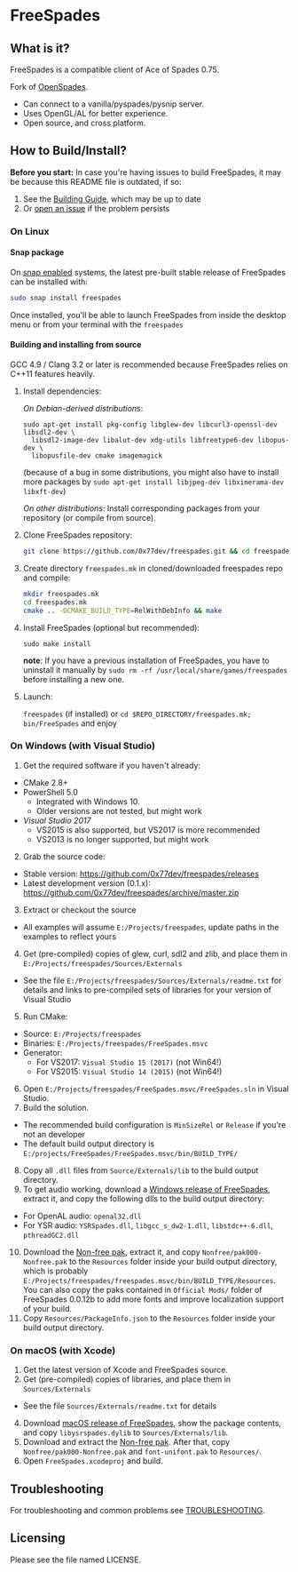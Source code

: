 # FreeSpades

## What is it?
FreeSpades is a compatible client of Ace of Spades 0.75.

Fork of [OpenSpades](https://github.com/0x77dev/freespades).

* Can connect to a vanilla/pyspades/pysnip server.
* Uses OpenGL/AL for better experience.
* Open source, and cross platform.

## How to Build/Install?
**Before you start:** In case you're having issues to build FreeSpades, it may be because this README file is outdated, if so:

 1. See the [Building Guide](https://github.com/0x77dev/freespades/wiki/Building), which may be up to date
 2. Or [open an issue](https://github.com/0x77dev/freespades/issues) if the problem persists

### On Linux

#### Snap package
On [snap enabled](https://snapcraft.io/docs/core/install) systems, the latest pre-built stable release of FreeSpades can be installed with:

```bash
sudo snap install freespades
```
Once installed, you'll be able to launch FreeSpades from inside the desktop menu or from your terminal with the `freespades`

#### Building and installing from source
GCC 4.9 / Clang 3.2 or later is recommended because FreeSpades relies on C++11 features heavily.

1. Install dependencies:

   *On Debian-derived distributions*:
   ```
   sudo apt-get install pkg-config libglew-dev libcurl3-openssl-dev libsdl2-dev \
     libsdl2-image-dev libalut-dev xdg-utils libfreetype6-dev libopus-dev \
     libopusfile-dev cmake imagemagick
   ```
   (because of a bug in some distributions, you might also
   have to install more packages by `sudo apt-get install libjpeg-dev libxinerama-dev libxft-dev`)

   *On other distributions*:
   Install corresponding packages from your repository (or compile from source).

2. Clone FreeSpades repository:

   ```bash
   git clone https://github.com/0x77dev/freespades.git && cd freespades
   ```

3. Create directory `freespades.mk` in cloned/downloaded freespades repo and compile:

   ```bash
   mkdir freespades.mk
   cd freespades.mk
   cmake .. -DCMAKE_BUILD_TYPE=RelWithDebInfo && make
   ```

4. Install FreeSpades (optional but recommended):

   `sudo make install`

   **note**: If you have a previous installation of FreeSpades, you have to uninstall it manually by `sudo rm -rf /usr/local/share/games/freespades` before installing a new one.

5. Launch:

   `freespades` (if installed) or `cd $REPO_DIRECTORY/freespades.mk; bin/FreeSpades` and enjoy


### On Windows (with Visual Studio)
1. Get the required software if you haven't already:
  * CMake 2.8+
  * PowerShell 5.0
    * Integrated with Windows 10.
    * Older versions are not tested, but might work
  * *Visual Studio 2017*
    * VS2015 is also supported, but VS2017 is more recommended
    * VS2013 is no longer supported, but might work
2. Grab the source code:
  * Stable version: https://github.com/0x77dev/freespades/releases
  * Latest development version (0.1.x): https://github.com/0x77dev/freespades/archive/master.zip
3. Extract or checkout the source
  * All examples will assume `E:/Projects/freespades`, update paths in the examples to reflect yours
4. Get (pre-compiled) copies of glew, curl, sdl2 and zlib, and place them in `E:/Projects/freespades/Sources/Externals`
  * See the file `E:/Projects/freespades/Sources/Externals/readme.txt` for details and links to pre-compiled sets of libraries for your version of Visual Studio
5. Run CMake:
  * Source: `E:/Projects/freespades`
  * Binaries: `E:/Projects/freespades/FreeSpades.msvc`
  * Generator:
    * For VS2017: `Visual Studio 15 (2017)` (not Win64!)
    * For VS2015: `Visual Studio 14 (2015)` (not Win64!)

6. Open `E:/Projects/freespades/FreeSpades.msvc/FreeSpades.sln` in Visual Studio.
7. Build the solution.
 * The recommended build configuration is `MinSizeRel` or `Release` if you're not an developer
 * The default build output directory is `E:/projects/FreeSpades/FreeSpades.msvc/bin/BUILD_TYPE/`
8. Copy all `.dll` files from `Source/Externals/lib` to the build output directory.
9. To get audio working, download a [Windows release of FreeSpades](https://github.com/0x77dev/freespades/releases), extract it, and copy the following dlls to the build output directory:
 * For OpenAL audio: `openal32.dll`
 * For YSR audio: `YSRSpades.dll`, `libgcc_s_dw2-1.dll`, `libstdc++-6.dll`, `pthreadGC2.dll`
10. Download the [Non-free pak](https://github.com/0x77dev/freespades-paks/releases/download/r33/OpenSpadesDevPackage-r33.zip), extract it, and copy `Nonfree/pak000-Nonfree.pak` to the `Resources` folder inside your build output directory, which is probably `E:/Projects/freespades/freespades.msvc/bin/BUILD_TYPE/Resources`. You can also copy the paks contained in `Official Mods/` folder of FreeSpades 0.0.12b to add more fonts and improve localization support of your build.
11. Copy `Resources/PackageInfo.json` to the `Resources` folder inside your build output directory.

### On macOS (with Xcode)
1. Get the latest version of Xcode and FreeSpades source.
2. Get (pre-compiled) copies of libraries, and place them in `Sources/Externals`
  * See the file `Sources/Externals/readme.txt` for details
4. Download [macOS release of FreeSpades](https://github.com/0x77dev/freespades/releases), show the package contents, and copy `libysrspades.dylib` to `Sources/Externals/lib`.
5. Download and extract the [Non-free pak](https://github.com/0x77dev/freespades-paks/releases/download/r33/OpenSpadesDevPackage-r33.zip). After that, copy `Nonfree/pak000-Nonfree.pak` and `font-unifont.pak` to `Resources/`.
6. Open `FreeSpades.xcodeproj` and build.

## Troubleshooting
For troubleshooting and common problems see [TROUBLESHOOTING](TROUBLESHOOTING.md).

## Licensing
Please see the file named LICENSE.
